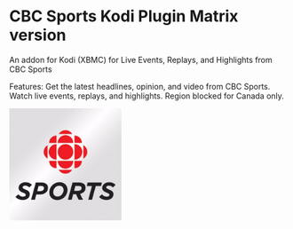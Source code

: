 # CBC Sports Kodi Plugin Matrix version
An addon for Kodi (XBMC) for Live Events, Replays, and Highlights from CBC Sports

Features:
Get the latest headlines, opinion, and video from CBC Sports.  Watch live events, replays, and highlights.  Region blocked for Canada only.

<img src="/icon.png" width="40%">

